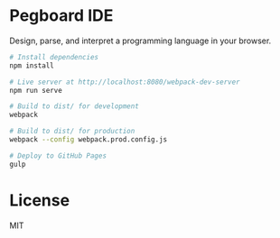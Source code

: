 # Pegboard IDE

Design, parse, and interpret a programming language in your browser.

```sh
# Install dependencies
npm install

# Live server at http://localhost:8080/webpack-dev-server
npm run serve

# Build to dist/ for development
webpack

# Build to dist/ for production
webpack --config webpack.prod.config.js

# Deploy to GitHub Pages
gulp
```

# License

MIT
